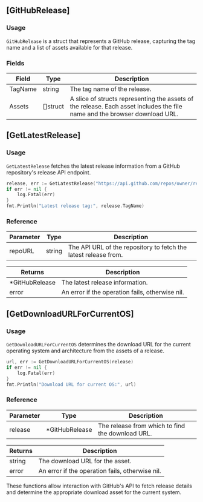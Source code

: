 ## [GitHubRelease]
### Usage
`GitHubRelease` is a struct that represents a GitHub release, capturing the tag name and a list of assets available for that release.

### Fields

| Field      | Type         | Description                                      |
|------------|--------------|--------------------------------------------------|
| TagName    | string       | The tag name of the release.                     |
| Assets     | []struct     | A slice of structs representing the assets of the release. Each asset includes the file name and the browser download URL. |

## [GetLatestRelease]
### Usage
`GetLatestRelease` fetches the latest release information from a GitHub repository's release API endpoint.

```go
release, err := GetLatestRelease("https://api.github.com/repos/owner/repo")
if err != nil {
	log.Fatal(err)
}
fmt.Println("Latest release tag:", release.TagName)
```

### Reference

| Parameter   | Type        | Description                                       |
|-------------|-------------|---------------------------------------------------|
| repoURL     | string      | The API URL of the repository to fetch the latest release from. |

| Returns     | Description                                  |
|-------------|----------------------------------------------|
| *GitHubRelease | The latest release information.            |
| error       | An error if the operation fails, otherwise nil. |

## [GetDownloadURLForCurrentOS]
### Usage
`GetDownloadURLForCurrentOS` determines the download URL for the current operating system and architecture from the assets of a release.

```go
url, err := GetDownloadURLForCurrentOS(release)
if err != nil {
	log.Fatal(err)
}
fmt.Println("Download URL for current OS:", url)
```

### Reference

| Parameter   | Type            | Description                                       |
|-------------|-----------------|---------------------------------------------------|
| release     | *GitHubRelease  | The release from which to find the download URL.  |

| Returns     | Description                                  |
|-------------|----------------------------------------------|
| string      | The download URL for the asset.               |
| error       | An error if the operation fails, otherwise nil. |

These functions allow interaction with GitHub's API to fetch release details and determine the appropriate download asset for the current system.
